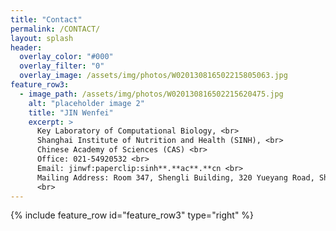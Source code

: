 ```yaml
---
title: "Contact"
permalink: /CONTACT/
layout: splash
header:
  overlay_color: "#000"
  overlay_filter: "0"
  overlay_image: /assets/img/photos/W020130816502215805063.jpg
feature_row3:
  - image_path: /assets/img/photos/W020130816502215620475.jpg
    alt: "placeholder image 2"
    title: "JIN Wenfei"
    excerpt: >
      Key Laboratory of Computational Biology, <br>
      Shanghai Institute of Nutrition and Health (SINH), <br>
      Chinese Academy of Sciences (CAS) <br>
      Office: 021-54920532 <br>
      Email: jinwf:paperclip:sinh**.**ac**.**cn <br>
      Mailing Address: Room 347, Shengli Building, 320 Yueyang Road, Shanghai, China. <br>
      <br>
---
```


{% include feature_row id="feature_row3" type="right" %}
